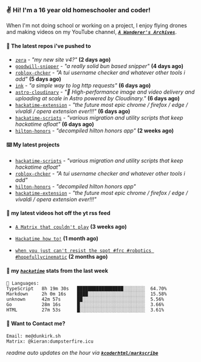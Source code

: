 ### ✌️ Hi! I'm a 16 year old homeschooler and coder!

When I'm not doing school or working on a project, I enjoy flying drones and making videos on my YouTube channel, [**_`A Wanderer's Archives`_**](https://youtube.com/@wanderer.archives).

#### 👷 The latest repos i've pushed to

- [`zera`](https://github.com/kcoderhtml/zera) - _"my new site v4?"_ **(2 days ago)**
- [`goodwill-snipper`](https://github.com/kcoderhtml/goodwill-snipper) - _"a really solid bun based snipper"_ **(4 days ago)**
- [`roblox-chcker`](https://github.com/kcoderhtml/roblox-chcker) - _"A tui username checker and whatever other tools i add"_ **(5 days ago)**
- [`ink`](https://github.com/kcoderhtml/ink) - _"a simple way to log http requests"_ **(6 days ago)**
- [`astro-cloudinary`](https://github.com/cloudinary-community/astro-cloudinary) - _"🚀 High-performance image and video delivery and uploading at scale in Astro powered by Cloudinary."_ **(6 days ago)**
- [`hackatime-extension`](https://github.com/kcoderhtml/hackatime-extension) - _"the future most epic chrome / firefox / edge / vivaldi / opera extension ever!!!"_ **(6 days ago)**
- [`hackatime-scripts`](https://github.com/kcoderhtml/hackatime-scripts) - _"various migration and utility scripts that keep hackatime afloat"_ **(6 days ago)**
- [`hilton-honors`](https://github.com/kcoderhtml/hilton-honors) - _"decompiled hilton honors app"_ **(2 weeks ago)**

#### ⌨️ My latest projects

- [`hackatime-scripts`](https://github.com/kcoderhtml/hackatime-scripts) - _"various migration and utility scripts that keep hackatime afloat"_
- [`roblox-chcker`](https://github.com/kcoderhtml/roblox-chcker) - _"A tui username checker and whatever other tools i add"_
- [`hilton-honors`](https://github.com/kcoderhtml/hilton-honors) - _"decompiled hilton honors app"_
- [`hackatime-extension`](https://github.com/kcoderhtml/hackatime-extension) - _"the future most epic chrome / firefox / edge / vivaldi / opera extension ever!!!"_

#### 🍿 my latest videos hot off the yt rss feed

- [`A Matrix that couldn't play`](https://www.youtube.com/watch?v=NodwjZF7uZw) **(3 weeks ago)**

- [`Hackatime how to!`](https://www.youtube.com/watch?v=eKoD9yyr1To) **(1 month ago)**

- [`when you just can't resist the spot #frc #robotics #hopefullycinematic`](https://www.youtube.com/watch?v=Y7SZ_TDleGM) **(2 months ago)**



#### 📡 my [_`hackatime`_](https://waka.hackclub.com) stats from the last week

```text
💾 Languages:
TypeScript   8h 19m 30s   █████████████████░░░░░░░░  64.70%
Markdown     2h 0m 16s    ████░░░░░░░░░░░░░░░░░░░░░  15.58%
unknown      42m 57s      ██░░░░░░░░░░░░░░░░░░░░░░░  5.56%
Go           28m 16s      █░░░░░░░░░░░░░░░░░░░░░░░░  3.66%
HTML         27m 53s      █░░░░░░░░░░░░░░░░░░░░░░░░  3.61%
```

#### 📮 Want to Contact me?

```text
Email: me@dunkirk.sh
Matrix: @kieran:dumpsterfire.icu
```

_readme auto updates on the hour via [**`kcoderhtml/markscribe`**](https://github.com/kcoderhtml/markscribe)_
